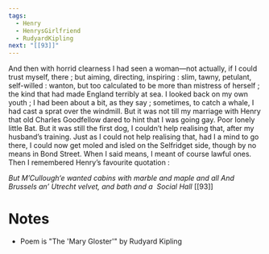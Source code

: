 ```yaml
---
tags:
  - Henry
  - HenrysGirlfriend
  - RudyardKipling
next: "[[93]]"
---
```

And then with horrid clearness I had seen a woman—not actually, if I could trust myself, there ; but aiming, directing, inspiring : slim, tawny, petulant, self-willed : wanton, but too calculated to be more than mistress of herself ; the kind that had made England terribly at sea. I looked back on my own youth ; I had been about a bit, as they say ; sometimes, to catch a whale, I had cast a sprat over the windmill. But it was not till my marriage with Henry that old Charles Goodfellow dared to hint that I was going gay. Poor lonely little Bat. But it was still the first dog, I couldn’t help realising that, after my husband’s training. Just as I could not help realising that, had I a mind to go there, I could now get moled and isled on the Selfridget side, though by no means in Bond Street. When I said means, I meant of course lawful ones. Then I remembered Henry’s favourite quotation : 

*But M’Cullough‘e wanted cabins with marble
and maple and all
And Brussels an’ Utrecht velvet, and bath and a 
Social Hall* [[93]]

# Notes
- Poem is "The 'Mary Gloster'" by Rudyard Kipling